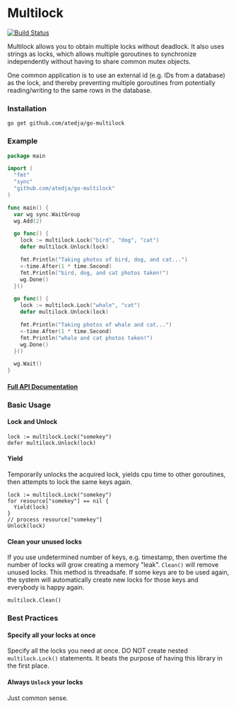 # Multilock

[![Build Status](https://travis-ci.org/atedja/go-multilock.svg?branch=master)](https://travis-ci.org/atedja/go-multilock)

Multilock allows you to obtain multiple locks without deadlock. It also uses
strings as locks, which allows multiple goroutines to synchronize independently
without having to share common mutex objects.

One common application is to use an external id (e.g. IDs from a database)
as the lock, and thereby preventing multiple goroutines from potentially
reading/writing to the same rows in the database.

### Installation

    go get github.com/atedja/go-multilock

### Example

```go
package main

import (
  "fmt"
  "sync"
  "github.com/atedja/go-multilock"
)

func main() {
  var wg sync.WaitGroup
  wg.Add(2)

  go func() {
    lock := multilock.Lock("bird", "dog", "cat")
    defer multilock.Unlock(lock)

    fmt.Println("Taking photos of bird, dog, and cat...")
    <-time.After(1 * time.Second)
    fmt.Println("bird, dog, and cat photos taken!")
    wg.Done()
  }()

  go func() {
    lock := multilock.Lock("whale", "cat")
    defer multilock.Unlock(lock)

    fmt.Println("Taking photos of whale and cat...")
    <-time.After(1 * time.Second)
    fmt.Println("whale and cat photos taken!")
    wg.Done()
  }()

  wg.Wait()
}
```

#### [Full API Documentation](https://godoc.org/github.com/atedja/go-multilock)

### Basic Usage

#### Lock and Unlock

    lock := multilock.Lock("somekey")
    defer multilock.Unlock(lock)

#### Yield

Temporarily unlocks the acquired lock, yields cpu time to other goroutines, then attempts to lock the same keys again.

    lock := multilock.Lock("somekey")
    for resource["somekey"] == nil {
      Yield(lock)
    }
    // process resource["somekey"]
    Unlock(lock)

#### Clean your unused locks

If you use undetermined number of keys, e.g. timestamp, then overtime the number of locks will grow creating a
memory "leak". `Clean()` will remove unused locks. This method is threadsafe. If some keys are to be used again,
the system will automatically create new locks for those keys and everybody is happy again.

    multilock.Clean()

### Best Practices

#### Specify all your locks at once

Specify all the locks you need at once. DO NOT create nested `multilock.Lock()`
statements.  It beats the purpose of having this library in the first place.

#### Always `Unlock` your locks

Just common sense.
